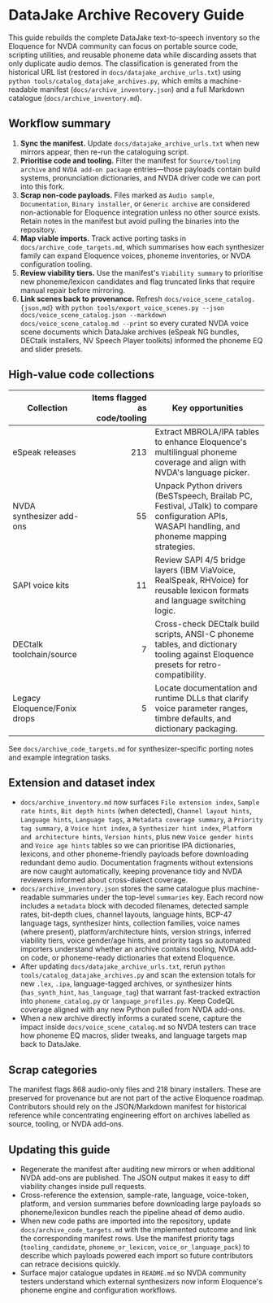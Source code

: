 # DataJake Archive Recovery Guide

This guide rebuilds the complete DataJake text-to-speech inventory so the Eloquence for NVDA community can focus on portable
source code, scripting utilities, and reusable phoneme data while discarding assets that only duplicate audio demos. The
classification is generated from the historical URL list (restored in `docs/datajake_archive_urls.txt`) using
`python tools/catalog_datajake_archives.py`, which emits a machine-readable manifest (`docs/archive_inventory.json`) and a
full Markdown catalogue (`docs/archive_inventory.md`).

## Workflow summary

1. **Sync the manifest.** Update `docs/datajake_archive_urls.txt` when new mirrors appear, then re-run the cataloguing script.
2. **Prioritise code and tooling.** Filter the manifest for `Source/tooling archive` and `NVDA add-on package` entries—those
   payloads contain build systems, pronunciation dictionaries, and NVDA driver code we can port into this fork.
3. **Scrap non-code payloads.** Files marked as `Audio sample`, `Documentation`, `Binary installer`, or `Generic archive` are
   considered non-actionable for Eloquence integration unless no other source exists. Retain notes in the manifest but avoid
   pulling the binaries into the repository.
4. **Map viable imports.** Track active porting tasks in `docs/archive_code_targets.md`, which summarises how each synthesizer
   family can expand Eloquence voices, phoneme inventories, or NVDA configuration tooling.
5. **Review viability tiers.** Use the manifest's `Viability summary` to prioritise new phoneme/lexicon candidates and flag
   truncated links that require manual repair before mirroring.
6. **Link scenes back to provenance.** Refresh `docs/voice_scene_catalog.{json,md}` with
   `python tools/export_voice_scenes.py --json docs/voice_scene_catalog.json --markdown docs/voice_scene_catalog.md --print` so
   every curated NVDA voice scene documents which DataJake archives (eSpeak NG bundles, DECtalk installers, NV Speech Player
   toolkits) informed the phoneme EQ and slider presets.

## High-value code collections

| Collection | Items flagged as code/tooling | Key opportunities |
| --- | ---: | --- |
| eSpeak releases | 213 | Extract MBROLA/IPA tables to enhance Eloquence's multilingual phoneme coverage and align with NVDA's language picker. |
| NVDA synthesizer add-ons | 55 | Unpack Python drivers (BeSTspeech, Brailab PC, Festival, JTalk) to compare configuration APIs, WASAPI handling, and phoneme mapping strategies. |
| SAPI voice kits | 11 | Review SAPI 4/5 bridge layers (IBM ViaVoice, RealSpeak, RHVoice) for reusable lexicon formats and language switching logic. |
| DECtalk toolchain/source | 7 | Cross-check DECtalk build scripts, ANSI-C phoneme tables, and dictionary tooling against Eloquence presets for retro-compatibility. |
| Legacy Eloquence/Fonix drops | 5 | Locate documentation and runtime DLLs that clarify voice parameter ranges, timbre defaults, and dictionary packaging. |

See `docs/archive_code_targets.md` for synthesizer-specific porting notes and example integration tasks.

## Extension and dataset index

- `docs/archive_inventory.md` now surfaces `File extension index`, `Sample rate hints`, `Bit depth hints` (when detected), `Channel layout hints`, `Language hints`, `Language tags`, a `Metadata coverage summary`, a `Priority tag summary`, a `Voice hint index`, a `Synthesizer hint index`, `Platform and architecture hints`, `Version hints`, plus new `Voice gender hints` and `Voice age hints` tables so we can prioritise IPA dictionaries, lexicons, and other phoneme-friendly payloads before downloading redundant demo audio. Documentation fragments without extensions are now caught automatically, keeping provenance tidy and NVDA reviewers informed about cross-dialect coverage.
- `docs/archive_inventory.json` stores the same catalogue plus machine-readable summaries under the top-level `summaries` key. Each record now includes a `metadata` block with decoded filenames, detected sample rates, bit-depth clues, channel layouts, language hints, BCP-47 language tags, synthesizer hints, collection families, voice names (where present), platform/architecture hints, version strings, inferred viability tiers, voice gender/age hints, and priority tags so automated importers understand whether an archive contains tooling, NVDA add-on code, or phoneme-ready dictionaries that extend Eloquence.
- After updating `docs/datajake_archive_urls.txt`, rerun `python tools/catalog_datajake_archives.py` and scan the extension totals for new `.lex`, `.ipa`, language-tagged archives, or synthesizer hints (`has_synth_hint`, `has_language_tag`) that warrant fast-tracked extraction into `phoneme_catalog.py` or `language_profiles.py`. Keep CodeQL coverage aligned with any new Python pulled from NVDA add-ons.
- When a new archive directly informs a curated scene, capture the impact inside `docs/voice_scene_catalog.md` so NVDA testers
  can trace how phoneme EQ macros, slider tweaks, and language targets map back to DataJake.


## Scrap categories

The manifest flags 868 audio-only files and 218 binary installers. These are preserved for provenance but are not part of the
active Eloquence roadmap. Contributors should rely on the JSON/Markdown manifest for historical reference while concentrating
engineering effort on archives labelled as source, tooling, or NVDA add-ons.

## Updating this guide

- Regenerate the manifest after auditing new mirrors or when additional NVDA add-ons are published. The JSON output makes it easy to diff viability changes inside pull requests.
- Cross-reference the extension, sample-rate, language, voice-token, platform, and version summaries before downloading large payloads so phoneme/lexicon bundles reach the pipeline ahead of demo audio.
- When new code paths are imported into the repository, update `docs/archive_code_targets.md` with the implemented outcome and link the corresponding manifest rows. Use the manifest priority tags (`tooling_candidate`, `phoneme_or_lexicon`, `voice_or_language_pack`) to describe which payloads powered each import so future contributors can retrace decisions quickly.
- Surface major catalogue updates in `README.md` so NVDA community testers understand which external synthesizers now inform Eloquence's phoneme engine and configuration workflows.
